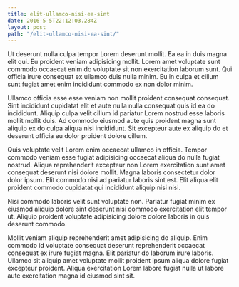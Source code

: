 ```yaml
---
title: elit-ullamco-nisi-ea-sint
date: 2016-5-5T22:12:03.284Z
layout: post
path: "/elit-ullamco-nisi-ea-sint/"
---
```


Ut deserunt nulla culpa tempor Lorem deserunt mollit. Ea ea in duis magna elit qui. Eu proident veniam adipisicing mollit. Lorem amet voluptate sunt commodo occaecat enim do voluptate sit non exercitation laborum sunt. Qui officia irure consequat ex ullamco duis nulla minim. Eu in culpa et cillum sunt fugiat amet enim incididunt commodo ex non dolor minim.

Ullamco officia esse esse veniam non mollit proident consequat consequat. Sint incididunt cupidatat elit et aute nulla nulla consequat quis id ea do incididunt. Aliquip culpa velit cillum id pariatur Lorem nostrud esse laboris mollit mollit duis. Ad commodo eiusmod aute quis proident magna sunt aliquip ex do culpa aliqua nisi incididunt. Sit excepteur aute ex aliquip do et deserunt officia eu dolor proident dolore cillum.

Quis voluptate velit Lorem enim occaecat ullamco in officia. Tempor commodo veniam esse fugiat adipisicing occaecat aliqua do nulla fugiat nostrud. Aliqua reprehenderit excepteur non Lorem exercitation sunt amet consequat deserunt nisi dolore mollit. Magna laboris consectetur dolor dolor ipsum. Elit commodo nisi ad pariatur laboris sint est. Elit aliqua elit proident commodo cupidatat qui incididunt aliquip nisi nisi.

Nisi commodo laboris velit sunt voluptate non. Pariatur fugiat minim ex eiusmod aliquip dolore sint deserunt nisi commodo exercitation elit tempor ut. Aliquip proident voluptate adipisicing dolore dolore laboris in quis deserunt commodo.

Mollit veniam aliquip reprehenderit amet adipisicing do aliquip. Enim commodo id voluptate consequat deserunt reprehenderit occaecat consequat ex irure fugiat magna. Elit pariatur do laborum irure laboris. Ullamco sit aliquip amet voluptate mollit proident ipsum aliqua dolore fugiat excepteur proident. Aliqua exercitation Lorem labore fugiat nulla ut labore aute exercitation magna id eiusmod sint sit.